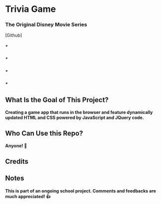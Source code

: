 # __Trivia Game__
### The Original Disney Movie Series
[Github] 
##### * 
##### * 
##### * 
##### * 

## What Is the Goal of This Project?
#### Creating a game app that runs in the browser and feature dynamically updated HTML and CSS powered by JavaScript and JQuery code.

## Who Can Use this Repo?
#### Anyone! :tada:

## Credits

## Notes
#### This is part of an ongoing school project. Comments and feedbacks are much appreciated! :+1: